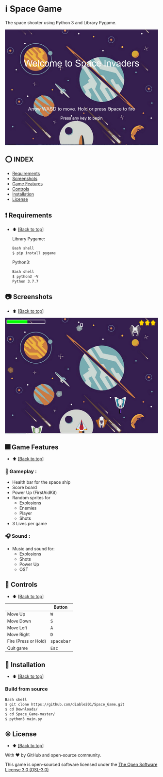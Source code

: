 # ℹ️ Space Game
The space shooter using Python 3 and Library Pygame.

![Screen_1](Screenshots/screenshot_1.png)

## :o: INDEX
* [Requirements](https://github.com/diable201/Space_Game#%EF%B8%8F-requirements)
* [Screenshots](https://github.com/diable201/Space_Game#camera-screenshots)
* [Game Features](https://github.com/diable201/Space_Game#-game-features)
* [Controls](https://github.com/diable201/Space_Game#-controls)
* [Installation](https://github.com/diable201/Space_Game#-installation)
* [License](https://github.com/diable201/Space_Game#copyright-license)

## ❗️ Requirements
- :arrow_up: [[Back to top]](https://github.com/diable201/Space_Game#o-index)

	Library Pygame:

	```
	Bash shell
	$ pip install pygame
	```
	Python3:

	```
	Bash shell
	$ python3 -V
	Python 3.7.7
	```

## :camera: Screenshots
- :arrow_up: [[Back to top]](https://github.com/diable201/Space_Game#o-index)

![Screen_2](Screenshots/screenshot_2.png)

## 🎆 Game Features
- :arrow_up: [[Back to top]](https://github.com/diable201/Space_Game#o-index)

### :rocket: Gameplay :
* Health bar for the space ship
* Score board
* Power Up (FirstAidKit)
* Random sprites for
	* Explosions
	* Enemies
	* Player
	* Shots
* 3 Lives per game

### :headphones: Sound :
* Music and sound for:
	* Explosions
	* Shots
	* Power Up
	* OST

## 🤘 Controls
- :arrow_up: [[Back to top]](https://github.com/diable201/Space_Game#o-index)

|              | Button              |
|--------------|---------------------|
| Move Up   | <kbd>W</kbd>    |
| Move Down   | <kbd>S</kbd>    |
| Move Left    | <kbd>A</kbd>     |
| Move Right   | <kbd>D</kbd>   	|
| Fire (Press or Hold) | <kbd>spacebar</kbd> |
| Quit game    | <kbd>Esc</kbd>      |

##  🔧 Installation
- :arrow_up: [[Back to top]](https://github.com/diable201/Space_Game#o-index)
### Build from source

```
Bash shell
$ git clone https://github.com/diable201/Space_Game.git
$ cd Downloads/
$ cd Space_Game-master/
$ python3 main.py
```

## :copyright: License
- :arrow_up: [[Back to top]](https://github.com/diable201/Space_Game#o-index)

With :heart: by GitHub and open-source community.

This game is open-sourced software licensed under the  [The Open Software License 3.0 (OSL-3.0)](https://opensource.org/licenses/OSL-3.0)
